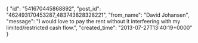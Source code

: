  {
   "id": "541670445868892",
   "post_id": "462493170453287_483743828328221",
   "from_name": "David Johansen",
   "message": "I would love to pay the rent without it interfeering with my limited/restricted cash flow.",
   "created_time": "2013-07-27T13:40:19+0000"
 }
